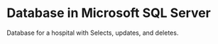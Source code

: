 <!DOCTYPE html>
<html>
<head>
<h1>Database in Microsoft SQL Server</h1> 
</head>
<body>
<p>Database for a hospital with Selects, updates, and deletes.</p>
</body>
</html>
